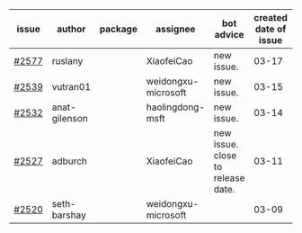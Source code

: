 | issue | author | package | assignee | bot advice | created date of issue | target release date | date from target |
| ------ | ------ | ------ | ------ | ------ | ------ | ------ | :-----: |
| [#2577](https://github.com/Azure/sdk-release-request/issues/2577) | ruslany |  | XiaofeiCao | new issue. | 03-17 | 03-31 |  |
| [#2539](https://github.com/Azure/sdk-release-request/issues/2539) | vutran01 |  | weidongxu-microsoft | new issue. | 03-15 | 03-29 |  |
| [#2532](https://github.com/Azure/sdk-release-request/issues/2532) | anat-gilenson |  | haolingdong-msft | new issue. | 03-14 | 03-28 |  |
| [#2527](https://github.com/Azure/sdk-release-request/issues/2527) | adburch |  | XiaofeiCao | new issue. close to release date.  | 03-11 | 03-21 | 2 |
| [#2520](https://github.com/Azure/sdk-release-request/issues/2520) | seth-barshay |  | weidongxu-microsoft |  | 03-09 | 03-23 |  |
